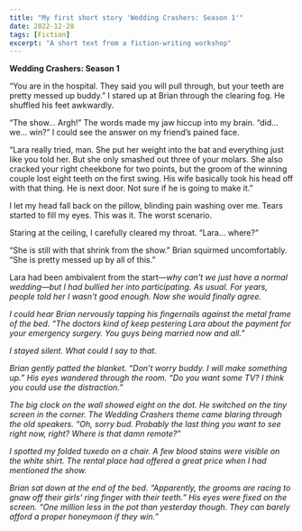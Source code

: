 ```yaml
---
title: "My first short story 'Wedding Crashers: Season 1'"
date: 2022-12-28
tags: [Fiction]
excerpt: "A short text from a fiction-writing workshop"
---
```


<b>Wedding Crashers: Season 1</b>

“You are in the hospital. They said you will pull through, but your teeth are pretty messed up buddy.”
I stared up at Brian through the clearing fog. He shuffled his feet awkwardly.

“The show… Argh!” The words made my jaw hiccup into my brain. “did… we… win?” I could see the answer on my friend’s pained face.

“Lara really tried, man. She put her weight into the bat and everything just like you told her. But she only smashed out three of your molars. She also cracked your right cheekbone for two points, but the groom of the winning couple lost eight teeth on the first swing. His wife basically took his head off with that thing. He is next door. Not sure if he is going to make it.”

I let my head fall back on the pillow, blinding pain washing over me. Tears started to fill my eyes. This was it. The worst scenario. 

Staring at the ceiling, I carefully cleared my throat. “Lara… where?”

“She is still with that shrink from the show.” Brian squirmed uncomfortably. “She is pretty messed up by all of this.” 

Lara had been ambivalent from the start—<i>why can’t we just have a normal wedding<i/>—but I had bullied her into participating. As usual. For years, people told her I wasn’t good enough. Now she would finally agree.

I could hear Brian nervously tapping his fingernails against the metal frame of the bed. “The doctors kind of keep pestering Lara about the payment for your emergency surgery. You guys being married now and all.”

I stayed silent. What could I say to that.

Brian gently patted the blanket. “Don’t worry buddy. I will make something up.” His eyes wandered through the room. “Do you want some TV? I think you could use the distraction.”

The big clock on the wall showed eight on the dot. He switched on the tiny screen in the corner. The Wedding Crashers theme came blaring through the old speakers. “Oh, sorry bud. Probably the last thing you want to see right now, right? Where is that damn remote?”

I spotted my folded tuxedo on a chair. A few blood stains were visible on the white shirt. The rental place had offered a great price when I had mentioned the show. 

Brian sat down at the end of the bed. “Apparently, the grooms are racing to gnaw off their girls’ ring finger with their teeth.” His eyes were fixed on the screen. “One million less in the pot than yesterday though. They can barely afford a proper honeymoon if they win.”
